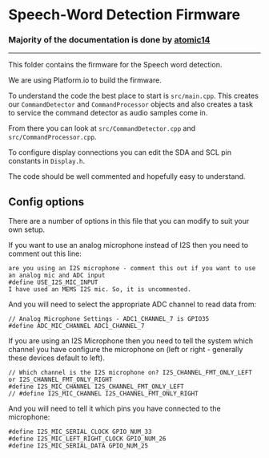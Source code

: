 # Speech-Word Detection Firmware
### Majority of the documentation is done by [atomic14](https://github.com/atomic14)
***
This folder contains the firmware for the Speech word detection.

We are using Platform.io to build the firmware.

To understand the code the best place to start is `src/main.cpp`. This creates our `CommandDetector` and `CommandProcessor` objects and also creates a task to service the command detector as audio samples come in.

From there you can look at `src/CommandDetector.cpp` and `src/CommandProcessor.cpp`.

To configure display connections you can edit the SDA and SCL pin constants in `Display.h`.

The code should be well commented and hopefully easy to understand.

## Config options

There are a number of options in this file that you can modify to suit your own setup.


If you want to use an analog microphone instead of I2S then you need to comment out this line:

```
are you using an I2S microphone - comment this out if you want to use an analog mic and ADC input
#define USE_I2S_MIC_INPUT
I have used an MEMS I2S mic. So, it is uncommented.
```

And you will need to select the appropriate ADC channel to read data from:

```
// Analog Microphone Settings - ADC1_CHANNEL_7 is GPIO35
#define ADC_MIC_CHANNEL ADC1_CHANNEL_7
```

If you are using an I2S Microphone then you need to tell the system which channel you have configure the microphone on (left or right - generally these devices default to left).

```
// Which channel is the I2S microphone on? I2S_CHANNEL_FMT_ONLY_LEFT or I2S_CHANNEL_FMT_ONLY_RIGHT
#define I2S_MIC_CHANNEL I2S_CHANNEL_FMT_ONLY_LEFT
// #define I2S_MIC_CHANNEL I2S_CHANNEL_FMT_ONLY_RIGHT
```

And you will need to tell it which pins you have connected to the microphone:

```
#define I2S_MIC_SERIAL_CLOCK GPIO_NUM_33
#define I2S_MIC_LEFT_RIGHT_CLOCK GPIO_NUM_26
#define I2S_MIC_SERIAL_DATA GPIO_NUM_25
```

